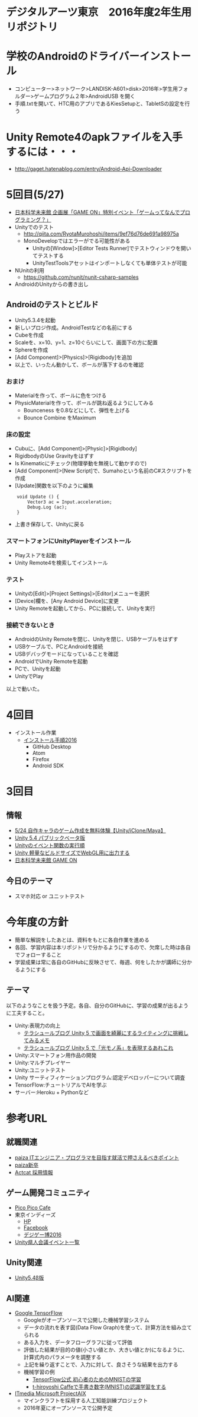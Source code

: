 # デジタルアーツ東京　2016年度2年生用リポジトリ

# 学校のAndroidのドライバーインストール
- コンピューター>ネットワーク>LANDISK-A601>disk>2016年>学生用フォルダー>ゲームプログラム２年>AndroidUSB を開く
- 手順.txtを開いて、HTC用のアプリであるKiesSetupと、TabletSの設定を行う


# Unity Remote4のapkファイルを入手するには・・・
- http://gaget.hatenablog.com/entry/Android-Api-Downloader


# 5回目(5/27)
- [日本科学未来館 企画展「GAME ON」特別イベント「ゲームってなんでプログラミング？」](http://www.miraikan.jst.go.jp/event/1604141719829.html)
- Unityでのテスト
  - http://qiita.com/RyotaMurohoshi/items/9ef76d76de691a98975a
  - MonoDevelopではエラーがでる可能性がある
    - Unityの[Window]>[Editor Tests Runner]でテストウィンドウを開いてテストする
    - UnityTestToolsアセットはインポートしなくても単体テストが可能
- NUnitの利用
  - https://github.com/nunit/nunit-csharp-samples
- AndroidのUnityからの書き出し

## Androidのテストとビルド
- Unity5.3.4を起動
- 新しいプロジ作成。AndroidTestなどの名前にする
- Cubeを作成
- Scaleを、x=10、y=1、z=10ぐらいにして、画面下の方に配置
- Sphereを作成
- [Add Component]>[Physics]>[Rigidbody]を追加
- 以上で、いったん動かして、ボールが落下するのを確認

### おまけ
- Materialを作って、ボールに色をつける
- PhysicMaterialを作って、ボールが跳ね返るようにしてみる
  - Bounceness を0.8などにして、弾性を上げる
  - Bounce Combine をMaximum

### 床の設定
- Cubuに、[Add Component]>[Physic]>[Rigidbody]
- RigidbodyのUse Gravityをはずす
- Is Kinematicにチェック(物理挙動を無視して動かすので)
- [Add Component]>[New Script]で、Sumahoという名前のC#スクリプトを作成
- [Update]関数を以下のように編集
```
	void Update () {
		Vector3 ac = Input.acceleration;
		Debug.Log (ac);
	}
```
- 上書き保存して、Unityに戻る

### スマートフォンにUnityPlayerをインストール
- Playストアを起動
- Unity Remote4を検索してインストール

### テスト
- Unityの[Edit]>[Project Settings]>[Editor]メニューを選択
- [Device]欄を、[Any Android Device]に変更
- Unity Remoteを起動してから、PCに接続して、Unityを実行

### 接続できないとき
- AndroidのUnity Remoteを閉じ、Unityを閉じ、USBケーブルをはずす
- USBケーブルで、PCとAndroidを接続
- USBデバッグモードになっていることを確認
- AndroidでUnity Remoteを起動
- PCで、Unityを起動
- UnityでPlay

以上で動いた。


# 4回目
- インストール作業
  - [インストール手順2016](http://am1tanaka.hatenablog.com/entry/2016/04/05/230542)
    - GitHub Desktop
    - Atom
    - Firefox
    - Android SDK


# 3回目
## 情報
- [5/24 自作キャラのゲーム作成を無料体験【Unity/iClone/Maya】](https://kenjin.unity3d.jp/events/show/365)
- [Unity 5.4 パブリックベータ版](http://blogs.unity3d.com/jp/2016/03/15/enhanced-visuals-better-performance-and-more-the-unity-5-4-public-beta-is-ready/)
- [Unityのイベント関数の実行順](http://docs.unity3d.com/ja/current/Manual/ExecutionOrder.html)
- [Unity 軽量なビルドサイズでWebGL用に出力する](https://medium.com/@verochan/how-to-export-your-unity-3d-project-to-webgl-and-keep-a-reasonable-build-size-8f6a719e7c18#.9en0lp9nz)
- [日本科学未来館 GAME ON](http://www.fujitv.co.jp/events/gameon/)

## 今日のテーマ
- スマホ対応 or ユニットテスト

# 今年度の方針
- 簡単な解説をしたあとは、資料をもとに各自作業を進める
- 各回、学習内容は本リポジトリで分かるようにするので、欠席した時は各自でフォローすること
- 学習成果は常に各自のGitHubに反映させて、毎週、何をしたかが講師に分かるようにする

## テーマ
以下のようなことを扱う予定。各自、自分のGitHubに、学習の成果が出るように工夫すること。
- Unity:表現力の向上
  - [テラシュールブログ Unity 5 で画面を綺麗にするライティングに挑戦してみるメモ](http://tsubakit1.hateblo.jp/entry/2015/03/10/030139)
  - [テラシュールブログ Unity 5 で「光モノ系」を表現するあれこれ](http://tsubakit1.hateblo.jp/entry/2015/06/24/055130)
- Unity:スマートフォン用作品の開発
- Unity:マルチプレイヤー
- Unity:ユニットテスト
- Unity サーティフィケーションプログラム:認定デベロッパーについて調査
- TensorFlow:チュートリアルでAIを学ぶ
- サーバー:Heroku + Pythonなど

# 参考URL
## 就職関連
- [paiza ITエンジニア・プログラマを目指す就活で押さえるべきポイント](http://paiza.jp/advice/student_advice)
- [paiza新卒](http://paiza.jp/student)
- [Actcat 採用情報](http://www.actcat.co.jp/jobs)

## ゲーム開発コミュニティ
- [Pico Pico Cafe](http://www.picopicocafe.com/)
- 東京インディーズ
  - [HP](http://www.tokyoindies.com/)
  - [Facebook](https://www.facebook.com/events/264884527192215/)
  - [デジゲー博2016](http://digigame-expo.org/)
- [Unity県人会議イベント一覧](https://kenjin.unity3d.jp/events)

## Unity関連
- [Unity5.4β版](http://blogs.unity3d.com/jp/2016/03/15/enhanced-visuals-better-performance-and-more-the-unity-5-4-public-beta-is-ready/)

## AI関連
- [Google TensorFlow](http://tensorflow.org/)
  - Googleがオープンソースで公開した機械学習システム
  - データの流れを表す図(Data Flow Graph)を使って、計算方法を組み立てられる
  - ある入力を、データフローグラフに従って評価
  - 評価した結果が目的の値(小さい値とか、大きい値とか)になるように、計算式内のパラメータを調整する
  - 上記を繰り返すことで、入力に対して、良さそうな結果を出力する
  - 機械学習の例
    - [TensorFlow公式 初心者のためのMNISTの学習](http://tensorflow.org/tutorials/mnist/beginners/index.md)
    - [t-hiroyoshi Caffeで手書き数字(MNIST)の認識学習をする](http://qiita.com/t-hiroyoshi/items/2bf473fd06c352d97579)
- [ITmedia Microsoft ProjectAIX](http://www.itmedia.co.jp/news/articles/1603/15/news082.html)
  - マインクラフトを採用する人工知能訓練プロジェクト
  - 2016年夏にオープンソースで公開予定
  

